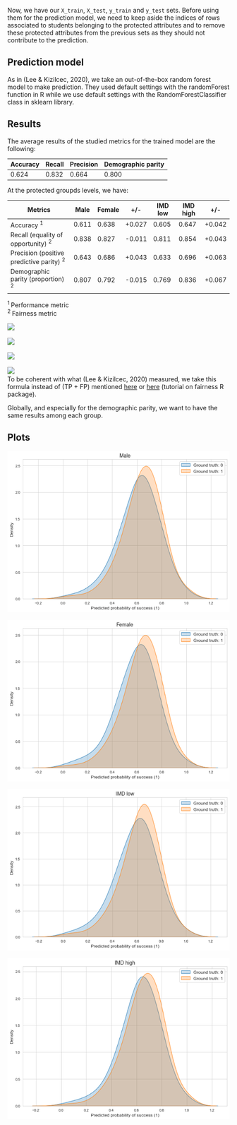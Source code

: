 
Now, we have our `X_train`, `X_test`, `y_train` and `y_test` sets. Before using them for the prediction model, we need to keep aside the indices of rows associated to students belonging to the protected attributes and to remove these protected attributes from the previous sets as they should not contribute to the prediction.

## Prediction model

As in (Lee & Kizilcec, 2020), we take an out-of-the-box random forest model to make prediction. They used default settings with the randomForest function in R while we use default settings with the RandomForestClassifier class in sklearn library.

## Results

The average results of the studied metrics for the trained model are the following:

| Accuracy | Recall | Precision | Demographic parity |
|-----|----------|----------|----------|
| 0.624 | 0.832 | 0.664 | 0.800 |

At the protected groupds levels, we have:

|Metrics | Male | Female | +/- | IMD low | IMD high | +/- |
|-----|----------|-|---------|----------|---------|-|
|Accuracy <sup> 1 | 0.611 | 0.638 | +0.027 | 0.605 | 0.647 | +0.042 |
|Recall (equality of opportunity) <sup> 2| 0.838 | 0.827 | -0.011 | 0.811 | 0.854 | +0.043 |
|Precision (positive predictive parity) <sup> 2| 0.643 | 0.686 | +0.043 | 0.633 | 0.696 | +0.063 |
|Demographic parity (proportion) <sup> 2| 0.807 | 0.792 | -0.015 | 0.769 | 0.836 | +0.067 |

<sup> 1 </sup> Performance metric\
<sup> 2 </sup> Fairness metric

<img src="https://latex.codecogs.com/svg.latex?\normal&space;\text{accuracy}=\frac{TP + TN}{TN + FP + FN + TP}" /> <br>

<img src="https://latex.codecogs.com/svg.latex?\normal&space;\text{recall}=\frac{TP}{TP + FN}" /> <br>

<img src="https://latex.codecogs.com/svg.latex?\normal&space;\text{precision}=\frac{TP}{TP + FP}" /> <br>

<img src="https://latex.codecogs.com/svg.latex?\normal&space;\text{proportional parity}=\frac{TP + FP}{TN + FP + FN + TP}" /> <br>
To be coherent with what (Lee & Kizilcec, 2020) measured, we take this formula instead of (TP + FP) mentioned [here](https://rdrr.io/cran/fairness/man/dem_parity.html) or [here](https://cran.r-project.org/web/packages/fairness/vignettes/fairness.html) (tutorial on fairness R package).

Globally, and especially for the demographic parity, we want to have the same results among each group.

## Plots

![Male](male.png)

![Female](female.png)

![IMD low](imd_low.png)

![IMD high](imd_high.png)
